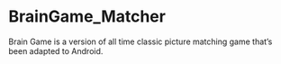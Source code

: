 # BrainGame_Matcher
Brain Game is a version of all time classic picture matching game that’s been adapted to Android.
